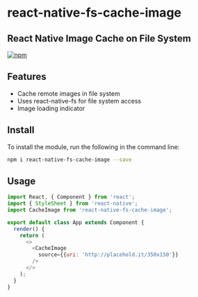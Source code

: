# react-native-fs-cache-image
## React Native Image Cache on File System

[![npm](https://img.shields.io/npm/v/github-buttons)](https://www.npmjs.com/package/react-native-fs-cache-image)

## Features

- Cache remote images in file system
- Uses react-native-fs for file system access
- Image loading indicator

## Install
To install the module, run the following in the command line:
```bash
npm i react-native-fs-cache-image --save
```

## Usage

```js
import React, { Component } from 'react';
import { StyleSheet } from 'react-native';
import CacheImage from 'react-native-fs-cache-image';

export default class App extends Component {
  render() {
    return (
      <>
        <CacheImage
          source={{uri: 'http://placehold.it/350x150'}}
        />
      </>
    );
  }
}